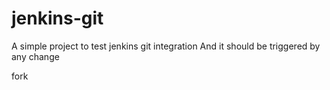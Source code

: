 # jenkins-git
A simple project to test jenkins git integration
And it should be triggered by any change

fork
